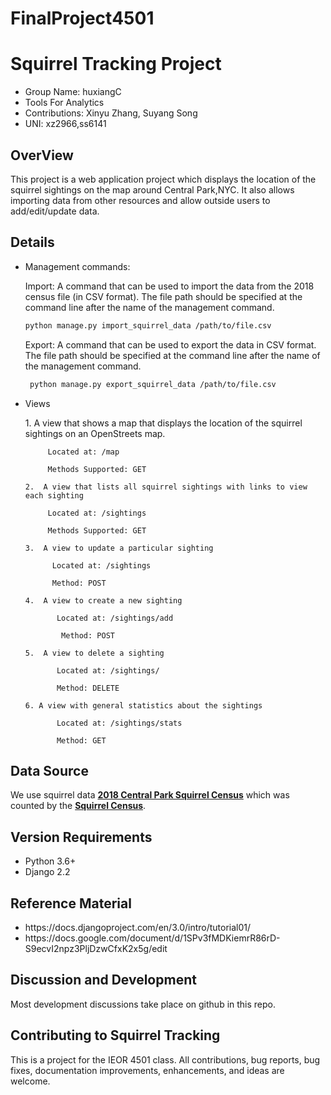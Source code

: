 # FinalProject4501

<html>

# Squirrel Tracking Project
<ul>
    <li> Group Name: huxiangC</li>
    <li> Tools For Analytics </li>
    <li> Contributions: Xinyu Zhang, Suyang Song</li>
    <li> UNI: xz2966,ss6141</li>
</ul>

## OverView
<p> This project is a web application project which displays the location of the squirrel sightings on the map around Central Park,NYC. It also allows importing data from other resources and allow outside users to add/edit/update data.</p>

## Details
<ul>
    <li> Management commands: </li>
        <p> Import: A command that can be used to import the data from the 2018 census file (in CSV format). The file path should be specified at the command line after the name of the management command. 
            
  ```sh
  python manage.py import_squirrel_data /path/to/file.csv
  ```
  Export: A command that can be used to export the data in CSV format. The file path should be specified at the command line after the name of the management command.
    
   ```sh
    python manage.py export_squirrel_data /path/to/file.csv
   ```
   </p>
    
  <li> Views </li>
        <p>
    1.  A view that shows a map that displays the location of the squirrel sightings on an OpenStreets map.
        
         Located at: /map
        
         Methods Supported: GET
    
    2.  A view that lists all squirrel sightings with links to view each sighting
        
         Located at: /sightings
        
         Methods Supported: GET
    
    3.  A view to update a particular sighting

          Located at: /sightings
        
          Method: POST
    
    4.  A view to create a new sighting

           Located at: /sightings/add

            Method: POST
    
    5.  A view to delete a sighting

           Located at: /sightings/
        
           Method: DELETE
                
    6. A view with general statistics about the sightings

           Located at: /sightings/stats
        
           Method: GET
                
  </p>
</ul>

## Data Source

We use squirrel data [**2018 Central Park Squirrel Census**](https://data.cityofnewyork.us/Environment/2018-Central-Park-Squirrel-Census-Squirrel-Data/vfnx-vebw) which was counted by the [**Squirrel Census**](https://www.thesquirrelcensus.com/). 

## Version Requirements
<ul>
    <li> Python 3.6+ </li>
    <li> Django 2.2 </li>
</ul>

## Reference Material
<ul>
    <li>https://docs.djangoproject.com/en/3.0/intro/tutorial01/</li>
    <li>https://docs.google.com/document/d/1SPv3fMDKiemrR86rD-S9ecvI2npz3PljDzwCfxK2x5g/edit</li>
</ul>

## Discussion and Development
<p>Most development discussions take place on github in this repo.</p>

## Contributing to Squirrel Tracking
<p>This is a project for the IEOR 4501 class. All contributions, bug reports, bug fixes, documentation improvements, enhancements, and ideas are welcome.</p>
</html>

